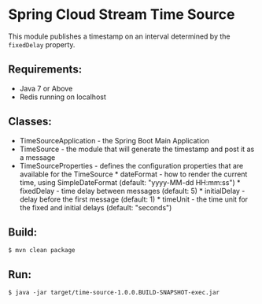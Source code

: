 Spring Cloud Stream Time Source
===============================

This module publishes a timestamp on an interval determined by the `fixedDelay` property.

## Requirements:

* Java 7 or Above
* Redis running on localhost

## Classes:

* TimeSourceApplication - the Spring Boot Main Application
* TimeSource - the module that will generate the timestamp and post it as a message
* TimeSourceProperties - defines the configuration properties that are available for the TimeSource
    	 * dateFormat - how to render the current time, using SimpleDateFormat (default: "yyyy-MM-dd HH:mm:ss")
    	 * fixedDelay - time delay between messages (default: 5)
    	 * initialDelay - delay before the first message (default: 1)
    	 * timeUnit - the time unit for the fixed and initial delays (default: "seconds")

## Build:

```
$ mvn clean package
```

## Run:

```
$ java -jar target/time-source-1.0.0.BUILD-SNAPSHOT-exec.jar
```
